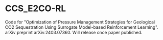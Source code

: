 # CCS_E2CO-RL

Code for 
"Optimization of Pressure Management Strategies for Geological CO2 Sequestration Using Surrogate Model-based Reinforcement Learning". arXiv preprint arXiv:2403.07360.
Will release once paper published. 
